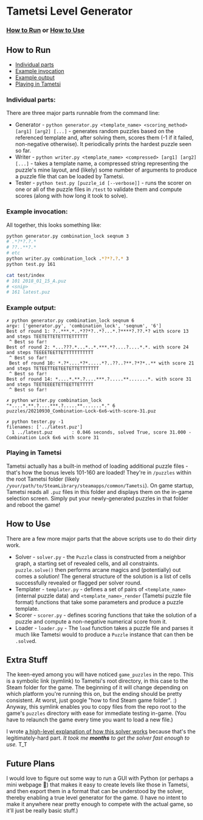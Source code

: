 # Tametsi Level Generator

### [How to Run](#how-to-run) or [How to Use](#how-to-use)

## How to Run

* [Individual parts](#individual-parts)
* [Example invocation](#example-invocation)
* [Example output](#example-output)
* [Playing in Tametsi](#playing-in-tametsi)

### Individual parts:

There are three major parts runnable from the command line:

* Generator - `python generator.py <template_name> <scoring_method> [arg1] [arg2] [...]` - generates random puzzles based on the referenced template and, after solving them, scores them (-1 if it failed, non-negative otherwise). It periodically prints the hardest puzzle seen so far.
* Writer - `python writer.py <template_name> <compressed> [arg1] [arg2] [...]` - takes a template name, a compressed string representing the puzzle's mine layout, and (likely) some number of arguments to produce a puzzle file that can be loaded by Tametsi.
* Tester - `python test.py [puzzle_id [--verbose]]` - runs the scorer on one or all of the puzzle files in `/test` to validate them and compute scores (along with how long it took to solve).

### Example invocation:

All together, this looks something like:

```bash
python generator.py combination_lock seqnum 3
# .*?*?.?.*
# ??..**?.*
# etc
python writer.py combination_lock .*?*?.?.* 3
python test.py 161

cat test/index
# 101 2018_01_15_A.puz
# <snip>
# 161 latest.puz
```

### Example output:

```
✗ python generator.py combination_lock seqnum 6                                    
argv: ['generator.py', 'combination_lock', 'seqnum', '6']                   
Best of round 1: ?..***.*..*??*?..*?...*.?****?.??.*? with score 13 and steps TEETETTETETTTETTTTTT
 ^ Best so far!
Best of round 2: *...???.*...*..*.***.*?....?....*.*. with score 24 and steps TEEEETEETTETTTTTTTTTTT
 ^ Best so far!
 Best of round 10: *.?*....*?*.....*?..??..?**.?*?*..** with score 21 and steps TETEETTEETEETETTETTTTTTT
 ^ Best so far!
Best of round 14: *....*.**.?....***.?.....**.......*. with score 31 and steps TEETEEEETETTEETTETTTTT
 ^ Best so far!

✗ python writer.py combination_lock "*....*.**.?....***.?.....**.......*." 6       
puzzles/20210930_Combination-Lock-6x6-with-score-31.puz

✗ python tester.py -1
filenames: ['../latest.puz']
  1 ../latest.puz       : 0.046 seconds, solved True, score 31.000 - Combination Lock 6x6 with score 31
```

### Playing in Tametsi

Tametsi actually has a built-in method of loading additional puzzle files - that's how the bonus levels 101-160 are loaded! They're in `/puzzles` within the root Tametsi folder (likely `/your/path/to/SteamLibrary/steamapps/common/Tametsi`). On game startup, Tametsi reads all `.puz` files in this folder and displays them on the in-game selection screen. Simply put your newly-generated puzzles in that folder and reboot the game!

## How to Use

There are a few more major parts that the above scripts use to do their dirty work.

* Solver - `solver.py` - the `Puzzle` class is constructed from a neighbor graph, a starting set of revealed cells, and all constraints. `puzzle.solve()` then performs arcane magics and (potentially) out comes a solution! The general structure of the solution is a list of cells successfully revealed or flagged per solver round.
* Templater - `templater.py` - defines a set of pairs of `<template_name>` (internal puzzle data) and `<template_name>_render` (Tametsi puzzle file format) functions that take some parameters and produce a puzzle template.
* Scorer - `scorer.py` - defines scoring functions that take the solution of a puzzle and compute a non-negative numerical score from it.
* Loader - `loader.py` - The `load` function takes a puzzle file and parses it much like Tametsi would to produce a `Puzzle` instance that can then be `.solve`d.

## Extra Stuff

The keen-eyed among you will have noticed `game_puzzles` in the repo. This is a symbolic link (symlink) to Tametsi's root directory, in this case to the Steam folder for the game. The beginning of it will change depending on which platform you're running this on, but the ending should be pretty consistent. At worst, just google "how to find Steam game folder". :) Anyway, this symlink enables you to copy files from the repo root to the game's `puzzles` directory with ease for immediate testing in-game. (You have to relaunch the game every time you want to load a new file.)

I wrote [a high-level explanation of how this solver works](/TametsiSolver_explanation.md) because that's the legitimately-hard part. *It took me **months** to get the solver fast enough to use.* T_T

## Future Plans

I would love to figure out some way to run a GUI with Python (or perhaps a mini webpage :thinking:) that makes it easy to create levels like those in Tametsi, and then export them in a format that can be understood by the solver, thereby enabling a true level generator for the game. (I have no intent to make it anywhere near pretty enough to compete with the actual game, so it'll just be really basic stuff.)
